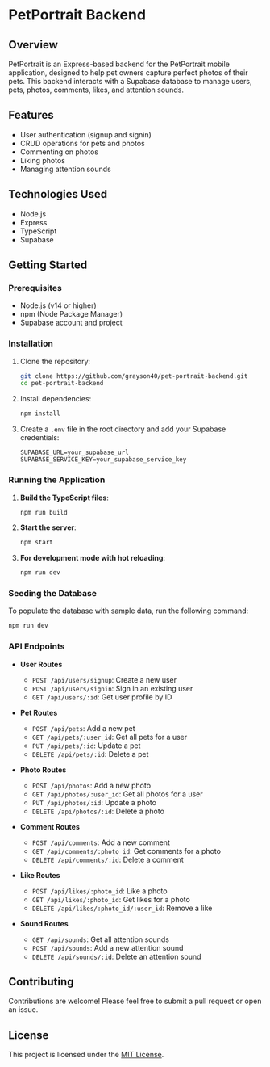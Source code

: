 # PetPortrait Backend

## Overview

PetPortrait is an Express-based backend for the PetPortrait mobile application, designed to help pet owners capture perfect photos of their pets. This backend interacts with a Supabase database to manage users, pets, photos, comments, likes, and attention sounds.

## Features

- User authentication (signup and signin)
- CRUD operations for pets and photos
- Commenting on photos
- Liking photos
- Managing attention sounds

## Technologies Used

- Node.js
- Express
- TypeScript
- Supabase

## Getting Started

### Prerequisites

- Node.js (v14 or higher)
- npm (Node Package Manager)
- Supabase account and project

### Installation

1. Clone the repository:

   ```bash
   git clone https://github.com/grayson40/pet-portrait-backend.git
   cd pet-portrait-backend
   ```

2. Install dependencies:

   ```bash
   npm install
   ```

3. Create a `.env` file in the root directory and add your Supabase credentials:

   ```plaintext
   SUPABASE_URL=your_supabase_url
   SUPABASE_SERVICE_KEY=your_supabase_service_key
   ```

### Running the Application

1. **Build the TypeScript files**:

   ```bash
   npm run build
   ```

2. **Start the server**:

   ```bash
   npm start
   ```

3. **For development mode with hot reloading**:

   ```bash
   npm run dev
   ```

### Seeding the Database

To populate the database with sample data, run the following command:

```bash
npm run dev
```


### API Endpoints

- **User Routes**
  - `POST /api/users/signup`: Create a new user
  - `POST /api/users/signin`: Sign in an existing user
  - `GET /api/users/:id`: Get user profile by ID

- **Pet Routes**
  - `POST /api/pets`: Add a new pet
  - `GET /api/pets/:user_id`: Get all pets for a user
  - `PUT /api/pets/:id`: Update a pet
  - `DELETE /api/pets/:id`: Delete a pet

- **Photo Routes**
  - `POST /api/photos`: Add a new photo
  - `GET /api/photos/:user_id`: Get all photos for a user
  - `PUT /api/photos/:id`: Update a photo
  - `DELETE /api/photos/:id`: Delete a photo

- **Comment Routes**
  - `POST /api/comments`: Add a new comment
  - `GET /api/comments/:photo_id`: Get comments for a photo
  - `DELETE /api/comments/:id`: Delete a comment

- **Like Routes**
  - `POST /api/likes/:photo_id`: Like a photo
  - `GET /api/likes/:photo_id`: Get likes for a photo
  - `DELETE /api/likes/:photo_id/:user_id`: Remove a like

- **Sound Routes**
  - `GET /api/sounds`: Get all attention sounds
  - `POST /api/sounds`: Add a new attention sound
  - `DELETE /api/sounds/:id`: Delete an attention sound

## Contributing

Contributions are welcome! Please feel free to submit a pull request or open an issue.

## License

This project is licensed under the [MIT License](LICENSE).